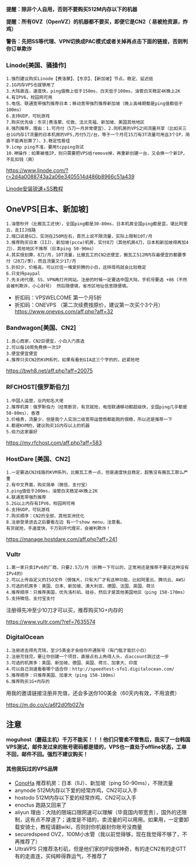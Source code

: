 **提醒：除非个人自用，否则不要购买512M内存以下的机器**

**提醒：所有OVZ（OpenVZ）的机器都不要买，即便它是CN2（ 易被抢资源，炸鸡）**

**警告：先把SS等代理、VPN切换成PAC模式或者关掉再点击下面的链接，否则判你订单欺诈**

### Linode[美国、骚操作]
````
1.强烈建议购买Linode【费洛蒙】、【东京】、【新加坡】节点，稳定、延迟低
2.1G内存VPS也就够用了
3.大陆直连，速度快，ping值晚上低于150ms，白天低于100ms，油管白天稳定4K晚上2K
4.有IPV6，校园网可用
5.电信、联通宽带强烈推荐日本；移动宽带强烈推荐新加坡（晚上高峰期都是ping值都低于100ms）
6.支持UDP，可玩游戏
7.购买优先级：东京|费洛蒙、伦敦、法兰克福、新加坡、美国其他地区
8.强烈推荐，理由：1.可月付（5刀一月非常便宜）、2.同机房的VPS之间流量共享（比如买三台1G内存1T流量的日本机房的VPS,月付5刀/台，等于一个月花15刀有3T流量可用且3个IP，简直不能再划算了）、3.稳定性极佳
9.icmp ping不准，要用tcpping测试
10.神操作：如果被墙IP，则只需要把VPS给remove掉，再重新创建一台，又会换一个新IP，不乱扣钱（爽）
````
https://www.linode.com/?r=2d4a0088743a2a06e3405514d486b8966c51a439

[Linode安装锐速+SS教程](https://github.com/ssrpanel/SSRPanel/wiki/Linode%EF%BC%88CentOS7%EF%BC%89%E5%AE%89%E8%A3%85%E9%94%90%E9%80%9F-SS)

## OneVPS[日本、新加坡]
```
1.油管秒开（比搬瓦工还快），全国ping都是30-80ms，日本机房全国ping都是蓝，堪比阿里云，走IIJ线路
2.端口说是G口，实测在250M左右，首页上说不限流量，实际上限制10T/月
3.推荐购买日本（IIJ）、新加坡(pccw)机房，实付8刀（其他机房4刀，日本和新加坡得再加4刀），其他地区不推荐（日本ping 50-90ms）
4.其实很划算，8刀/月，10T流量，比搬瓦工的CN2还便宜，搬瓦工512M内存最便宜的都要季付（28刀/季），而且流量又少1T/月
5.折扣少，价格高，可以拦住一堆爱折腾的小白，这样母鸡就会比较稳定
6.只支持paypal
7.先关闭代理、SS、VPN再打开网站，注册的时候一定要选中国大陆，手机号要选 +86（不然会被判欺诈，小心封号） 然后随便填，省市区地址信息随便填。
```
- 折扣码：VPSWELCOME 第一个月5折
- 折扣码：ONEVPS  （第二次续费按原价，建议第一次买个3个月）
https://www.onevps.com/aff.php?aff=32


### Bandwagon[美国、CN2]
```
1.良心商家，CN2巨便宜，小白入门首选
2.可以每10周免费换一次IP
3.便宜便宜便宜
4.推荐只买CN2的KVM系列，如果有看到GIA这三个字的的，赶紧抢吧
```
https://bwh8.net/aff.php?aff=20075

### RFCHOST[俄罗斯伯力]
```
1.中国人运营，业内知名大佬
2.推荐机房：俄罗斯伯力（经常断货，有货就抢，电信联通移动都超级快，全国ping几乎都是50-80ms）、香港
3.价格贵，流量少，但是我个人实测二级宽带运营商都能跑的很稳，所以还是推荐一下
4.都是KVM的，建议购买1G内存以上的机器
5.伯力这家最好
```
https://my.rfchost.com/aff.php?aff=583

### HostDare [美国、CN2]
```
1.一定要选CN2线路的KVM系列，比搬瓦工贵一点，但是速度快且稳定，超售没有搬瓦工那么严重
2.有中文界面，购买简单（微信、支付宝）
3.ping值低于200ms，油管白天稳定4K晚上2K
4.联通宽带强烈推荐
5.2G以上内存有IPV6，校园网可用
6.支持UDP，可玩游戏
7.购买顺序：CN2的全部、其他亚洲优化
8.注册登录进去之后要看左边 有一个show menu，注意看。
有货就抢，手速度快，千万别开代理买，会被判欺诈！
```
https://manage.hostdare.com/aff.php?aff=241

### Vultr
```
1.第一家只卖IPv6的厂商，只要2.5刀/月（折腾一下可以的，正常用还是推荐不要买这种没有IPv4的）
2.可以上传自定义的ISO文件（很强大，只有大厂才有这种功能，比如阿里云、腾讯云、AWS）
3.可选的机房多：美国、日本、新加坡、澳大利亚、德国、法国、英国、荷兰
4.推荐顺序：只推荐美国，优先洛杉矶、硅谷，然后才是其他美国地区（ping 150-170ms）
5.支持微信、支付宝支付
```
注册得先冲至少10刀才可以买，推荐购买1G+内存的

https://www.vultr.com/?ref=7635574

### DigitalOcean
```
1.注册进去得先充钱，至少5美金才会给你开通账号（有门槛才能拦小白）
2.注册充钱完，要让你创建一个项目，直接点右上角得人头，点account跳过这一步
3.可选的机房多：美国、新加坡、德国、英国、荷兰、加拿大、印度
4.可以自己测速看看哪个适合你：http://speedtest-sfo1.digitalocean.com/
5.推荐顺序：只推荐美国、加拿大（ping 150-180ms）
6.推荐购买1G+内存的
```
用我的邀请链接注册并充值，还会多送你100美金（60天内有效，不用浪费）

https://m.do.co/c/a6f2d0fb027e

## 注意
**moguhost（蘑菇主机）千万不能买！！！他们只管卖不管售后，我买了一台韩国VPS测试，邮件发过来的账号密码都是错的，VPS也一直处于offline状态，工单不回，邮件不回。强烈不建议购买！**

#### 其他我玩过的VPS品牌
- [ConoHa](https://www.conoha.jp/referral/?token=oT2NevzYDjp1zNWTUnJoRU9DWO7.m81f3q7V.npLEoHq6iRbjzo-XTD) 推荐机房：日本（IIJ）、新加坡（ping 50-90ms），不限流量
- anynode 512M内存以下爱的经常炸鸡，CN2可以入手
- hostodo 512M内存以下爱的经常炸鸡、CN2可以入手
- enoctus 跑路又回来了
- aliyun 理由：大陆的限端口限网速可以理解（毕竟国内带宽贵），国外的还限制，这有点不厚道了；速度是不错的，卖流量的可以用用。如果用，一定要卸载安骑士，教程请翻wiki，否则封你机器封你账号没商量
- securedspeed OVZ，100M小水管（我以前觉得够，现在我觉得不够了，不再推荐了）
- UltraVPS 只推荐洛杉矶，但是他们家的IP段很神奇，有的走CN2有的走GTT有的走直连，买纯粹得靠运气，不推荐了